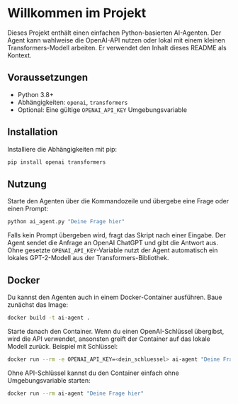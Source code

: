 # Willkommen im Projekt

Dieses Projekt enthält einen einfachen Python-basierten AI-Agenten. Der Agent kann wahlweise die OpenAI-API nutzen oder lokal 
mit einem kleinen Transformers-Modell arbeiten. Er verwendet den Inhalt dieses README als Kontext.

## Voraussetzungen

- Python 3.8+
- Abhängigkeiten: `openai`, `transformers`
- Optional: Eine gültige `OPENAI_API_KEY` Umgebungsvariable

## Installation

Installiere die Abhängigkeiten mit pip:

```bash
pip install openai transformers
```

## Nutzung

Starte den Agenten über die Kommandozeile und übergebe eine Frage oder einen Prompt:

```bash
python ai_agent.py "Deine Frage hier"
```

Falls kein Prompt übergeben wird, fragt das Skript nach einer Eingabe. Der Agent sendet die Anfrage an OpenAI ChatGPT und gibt die Antwort aus.
Ohne gesetzte `OPENAI_API_KEY`-Variable nutzt der Agent automatisch ein lokales GPT-2-Modell 
aus der Transformers-Bibliothek.

## Docker

Du kannst den Agenten auch in einem Docker-Container ausführen. Baue zunächst das Image:

```bash
docker build -t ai-agent .
```

Starte danach den Container. Wenn du einen OpenAI-Schlüssel übergibst, wird die API verwendet,
ansonsten greift der Container auf das lokale Modell zurück. Beispiel mit Schlüssel:

```bash
docker run --rm -e OPENAI_API_KEY=<dein_schluessel> ai-agent "Deine Frage hier"
```

Ohne API-Schlüssel kannst du den Container einfach ohne Umgebungsvariable starten:

```bash
docker run --rm ai-agent "Deine Frage hier"
```
